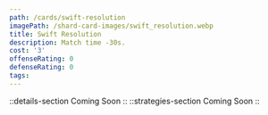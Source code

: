 ```yaml
---
path: /cards/swift-resolution
imagePath: /shard-card-images/swift_resolution.webp
title: Swift Resolution
description: Match time -30s.
cost: '3'
offenseRating: 0
defenseRating: 0
tags:
---
```

::details-section
Coming Soon
::
::strategies-section
Coming Soon
::